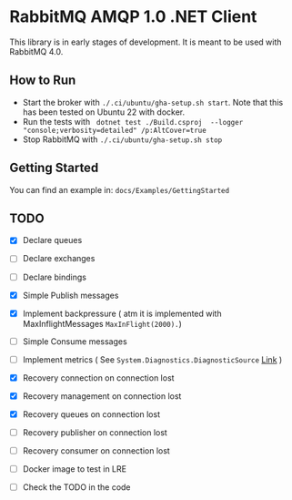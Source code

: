 # RabbitMQ AMQP 1.0 .NET Client

This library is in early stages of development. It is meant to be used with RabbitMQ 4.0.

## How to Run

- Start the broker with `./.ci/ubuntu/gha-setup.sh start`. Note that this has been tested on Ubuntu 22 with docker.
- Run the tests with ` dotnet test ./Build.csproj  --logger "console;verbosity=detailed" /p:AltCover=true`
- Stop RabbitMQ with `./.ci/ubuntu/gha-setup.sh stop`

## Getting Started

You can find an example in: `docs/Examples/GettingStarted`

## TODO

- [x] Declare queues
- [ ] Declare exchanges
- [ ] Declare bindings
- [x] Simple Publish messages
- [x] Implement backpressure ( atm it is implemented with MaxInflightMessages `MaxInFlight(2000).`)
- [ ] Simple Consume messages
- [ ] Implement metrics ( See `System.Diagnostics.DiagnosticSource` [Link](https://learn.microsoft.com/en-us/dotnet/core/diagnostics/metrics-instrumentation) )
- [x] Recovery connection on connection lost
- [x] Recovery management on connection lost
- [x] Recovery queues on connection lost
- [ ] Recovery publisher on connection lost
- [ ] Recovery consumer on connection lost
- [ ] Docker image to test in LRE 
- [ ] Check the TODO in the code

